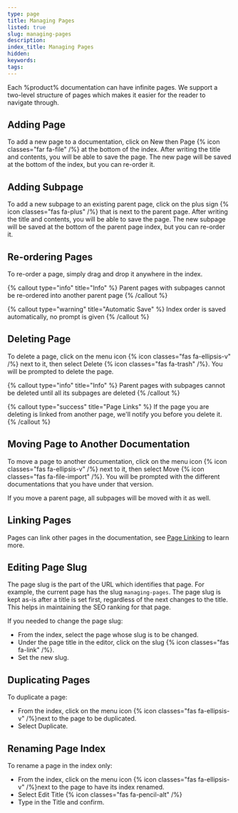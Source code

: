```yaml
---
type: page
title: Managing Pages
listed: true
slug: managing-pages
description: 
index_title: Managing Pages
hidden: 
keywords: 
tags: 
---
```


Each %product% documentation can have infinite pages. We support a two-level structure of pages which makes it easier for the reader to navigate through.

## Adding Page

To add a new page to a documentation, click on New then Page {% icon classes="far fa-file" /%} at the bottom of the index. After writing the title and contents, you will be able to save the page. The new page will be saved at the bottom of the index, but you can re-order it.

## Adding Subpage

To add a new subpage to an existing parent page, click on the plus sign {% icon classes="fas fa-plus" /%} that is next to the parent page. After writing the title and contents, you will be able to save the page. The new subpage will be saved at the bottom of the parent page index, but you can re-order it.

## Re-ordering Pages

To re-order a page, simply drag and drop it anywhere in the index.

{% callout type="info" title="Info" %}
Parent pages with subpages cannot be re-ordered into another parent page
{% /callout %}

{% callout type="warning" title="Automatic Save" %}
Index order is saved automatically, no prompt is given
{% /callout %}

## Deleting Page

To delete a page, click on the menu icon {% icon classes="fas fa-ellipsis-v" /%} next to it, then select Delete {% icon classes="fas fa-trash" /%}. You will be prompted to delete the page.

{% callout type="info" title="Info" %}
Parent pages with subpages cannot be deleted until all its subpages are deleted
{% /callout %}

{% callout type="success" title="Page Links" %}
If the page you are deleting is linked from another page, we'll notify you before you delete it.
{% /callout %}

## Moving Page to Another Documentation

To move a page to another documentation, click on the menu icon {% icon classes="fas fa-ellipsis-v" /%} next to it, then select Move {% icon classes="fas fa-file-import" /%}. You will be prompted with the different documentations that you have under that version.

If you move a parent page, all subpages will be moved with it as well.

## Linking Pages

Pages can link other pages in the documentation, see [Page Linking](/support-center/page-linking) to learn more.

## Editing Page Slug

The page slug is the part of the URL which identifies that page. For example, the current page has the slug `managing-pages`. The page slug is kept as-is after a title is set first, regardless of the next changes to the title. This helps in maintaining the SEO ranking for that page.

If you needed to change the page slug:

- From the index, select the page whose slug is to be changed.
- Under the page title in the editor, click on the slug {% icon classes="fas fa-link" /%}.
- Set the new slug.

## Duplicating Pages

To duplicate a page:

- From the index, click on the menu icon {% icon classes="fas fa-ellipsis-v" /%}next to the page to be duplicated.
- Select Duplicate.

## Renaming Page Index

To rename a page in the index only:

- From the index, click on the menu icon {% icon classes="fas fa-ellipsis-v" /%}next to the page to have its index renamed.
- Select Edit Title {% icon classes="fas fa-pencil-alt" /%}
- Type in the Title and confirm.